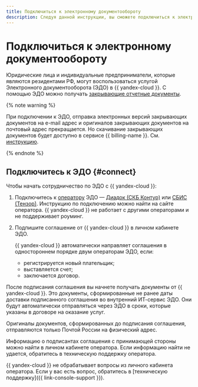 ```yaml
---
title: Подключиться к электронному документообороту
description: Следуя данной инструкции, вы сможете подключиться к электронному документообороту.
---
```


# Подключиться к электронному документообороту


Юридические лица и индивидуальные предприниматели, которые являются резидентами РФ, могут воспользоваться услугой Электронного документооборота (ЭДО) в {{ yandex-cloud }}. 
С помощью ЭДО можно получать [закрывающие отчетные документы](../concepts/edo.md#document). 

{% note warning %}

При подключении к ЭДО, отправка электронных версий закрывающих документов на e-mail адрес и оригиналов закрывающих документов на почтовый адрес прекращается.
Но скачивание закрывающих документов будет доступно в сервисе {{ billing-name }}. См. [инструкцию](download-reporting-docs.md).

{% endnote %}

## Подключитесь к ЭДО {#connect}

Чтобы начать сотрудничество по ЭДО с {{ yandex-cloud }}:

1. Подключитесь к [оператору](../concepts/edo.md#operator) ЭДО — [Диадок (СКБ Контур)](https://promo.diadoc.ru/yandexfd?p=z05983&utm_abtest=order-lightbox) или [СБИС (Тензор)](https://sbis.ru/edo/telecoms/yandex). Инструкцию по подключению можно найти на сайте оператора. {{ yandex-cloud }} не работает с другими операторами и не поддерживает роуминг.

1. Подпишите соглашение от {{ yandex-cloud }} в личном кабинете ЭДО.

    {{ yandex-cloud }} автоматически направляет соглашения в одностороннем порядке двум операторам ЭДО, если:
    * регистрируется новый плательщик;
    * выставляется счет;
    * заключается договор.

После подписания соглашения вы начнете получать документы от {{ yandex-cloud }}. Это документы, сформированные не ранее даты доставки подписанного соглашения во внутренний ИТ-сервис ЭДО. Они будут автоматически отправляться через ЭДО в сроки, которые указаны в договоре на оказание услуг.

Оригиналы документов, сформированных до подписания соглашения, отправляются только Почтой России на физический адрес.

Информацию о подписантах соглашения с принимающей стороны можно найти в личном кабинете оператора. Если информацию найти не удается, обратитесь в техническую поддержку оператора.

{{ yandex-cloud }} не обрабатывает вопросы из личного кабинета оператора. Если у вас есть вопрос, обратитесь в [техническую поддержку]({{ link-console-support }}).
